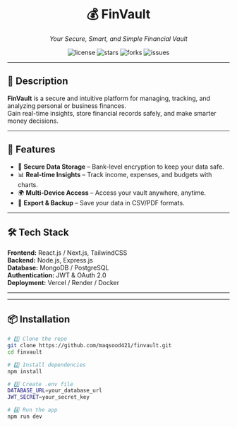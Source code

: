<h1 align="center">💰 FinVault</h1>
<p align="center">
  <i>Your Secure, Smart, and Simple Financial Vault</i>
</p>

<p align="center">
  <img src="https://img.shields.io/github/license/maqsood421/finvault?style=for-the-badge" alt="license" />
  <img src="https://img.shields.io/github/stars/maqsood421/finvault?style=for-the-badge" alt="stars" />
  <img src="https://img.shields.io/github/forks/maqsood421/finvault?style=for-the-badge" alt="forks" />
  <img src="https://img.shields.io/github/issues/maqsood421/finvault?style=for-the-badge" alt="issues" />
</p>

---

## 📖 Description
**FinVault** is a secure and intuitive platform for managing, tracking, and analyzing personal or business finances.  
Gain real-time insights, store financial records safely, and make smarter money decisions.

---

## 🚀 Features
- 🔐 **Secure Data Storage** – Bank-level encryption to keep your data safe.  
- 📊 **Real-time Insights** – Track income, expenses, and budgets with charts.  
- 🌍 **Multi-Device Access** – Access your vault anywhere, anytime.  
- 📁 **Export & Backup** – Save your data in CSV/PDF formats.  

---

## 🛠 Tech Stack
**Frontend:** React.js / Next.js, TailwindCSS  
**Backend:** Node.js, Express.js  
**Database:** MongoDB / PostgreSQL  
**Authentication:** JWT & OAuth 2.0  
**Deployment:** Vercel / Render / Docker  

---

---

## 📦 Installation

```bash
# 1️⃣ Clone the repo
git clone https://github.com/maqsood421/finvault.git
cd finvault

# 2️⃣ Install dependencies
npm install

# 3️⃣ Create .env file
DATABASE_URL=your_database_url
JWT_SECRET=your_secret_key

# 4️⃣ Run the app
npm run dev
